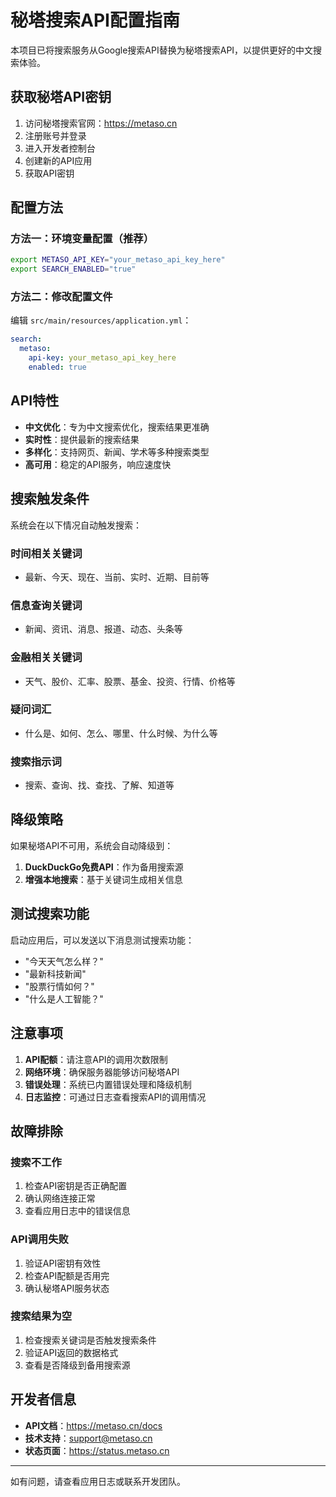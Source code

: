 # 秘塔搜索API配置指南

本项目已将搜索服务从Google搜索API替换为秘塔搜索API，以提供更好的中文搜索体验。

## 获取秘塔API密钥

1. 访问秘塔搜索官网：https://metaso.cn
2. 注册账号并登录
3. 进入开发者控制台
4. 创建新的API应用
5. 获取API密钥

## 配置方法

### 方法一：环境变量配置（推荐）

```bash
export METASO_API_KEY="your_metaso_api_key_here"
export SEARCH_ENABLED="true"
```

### 方法二：修改配置文件

编辑 `src/main/resources/application.yml`：

```yaml
search:
  metaso:
    api-key: your_metaso_api_key_here
    enabled: true
```

## API特性

- **中文优化**：专为中文搜索优化，搜索结果更准确
- **实时性**：提供最新的搜索结果
- **多样化**：支持网页、新闻、学术等多种搜索类型
- **高可用**：稳定的API服务，响应速度快

## 搜索触发条件

系统会在以下情况自动触发搜索：

### 时间相关关键词
- 最新、今天、现在、当前、实时、近期、目前等

### 信息查询关键词
- 新闻、资讯、消息、报道、动态、头条等

### 金融相关关键词
- 天气、股价、汇率、股票、基金、投资、行情、价格等

### 疑问词汇
- 什么是、如何、怎么、哪里、什么时候、为什么等

### 搜索指示词
- 搜索、查询、找、查找、了解、知道等

## 降级策略

如果秘塔API不可用，系统会自动降级到：

1. **DuckDuckGo免费API**：作为备用搜索源
2. **增强本地搜索**：基于关键词生成相关信息

## 测试搜索功能

启动应用后，可以发送以下消息测试搜索功能：

- "今天天气怎么样？"
- "最新科技新闻"
- "股票行情如何？"
- "什么是人工智能？"

## 注意事项

1. **API配额**：请注意API的调用次数限制
2. **网络环境**：确保服务器能够访问秘塔API
3. **错误处理**：系统已内置错误处理和降级机制
4. **日志监控**：可通过日志查看搜索API的调用情况

## 故障排除

### 搜索不工作
1. 检查API密钥是否正确配置
2. 确认网络连接正常
3. 查看应用日志中的错误信息

### API调用失败
1. 验证API密钥有效性
2. 检查API配额是否用完
3. 确认秘塔API服务状态

### 搜索结果为空
1. 检查搜索关键词是否触发搜索条件
2. 验证API返回的数据格式
3. 查看是否降级到备用搜索源

## 开发者信息

- **API文档**：https://metaso.cn/docs
- **技术支持**：support@metaso.cn
- **状态页面**：https://status.metaso.cn

---

如有问题，请查看应用日志或联系开发团队。